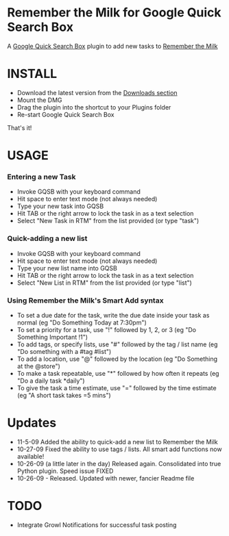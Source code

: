 # Remember the Milk for Google Quick Search Box

A <a href="http://code.google.com/p/qsb-mac">Google Quick Search Box</a> plugin to add new tasks to <a href="http://www.rememberthemilk.com">Remember the Milk</a>

# INSTALL
- Download the latest version from the <a href="http://www.github.com/gfontenot/RTM_QSB/downloads">Downloads section</a>
- Mount the DMG
- Drag the plugin into the shortcut to your Plugins folder
- Re-start Google Quick Search Box

That's it!

# USAGE
### Entering a new Task

- Invoke GQSB with your keyboard command
- Hit space to enter text mode (not always needed)
- Type your new task into GQSB
- Hit TAB or the right arrow to lock the task in as a text selection
- Select "New Task in RTM" from the list provided (or type "task")

### Quick-adding a new list

- Invoke GQSB with your keyboard command
- Hit space to enter text mode (not always needed)
- Type your new list name into GQSB
- Hit TAB or the right arrow to lock the task in as a text selection
- Select "New List in RTM" from the list provided (or type "list")

### Using Remember the Milk's Smart Add syntax

- To set a due date for the task, write the due date inside your task as normal (eg "Do Something Today at 7:30pm")
- To set a priority for a task, use "!" followed by 1, 2, or 3 (eg "Do Something Important !1")
- To add tags, or specify lists, use "#" followed by the tag / list name (eg "Do something with a #tag #list")
- To add a location, use "@" followed by the location (eg "Do Something at the @store")
- To make a task repeatable, use "\*" followed by how often it repeats (eg "Do a daily task \*daily")
- To give the task a time estimate, use "=" followed by the time estimate (eg "A short task takes =5 mins")

# Updates

- 11-5-09 Added the ability to quick-add a new list to Remember the Milk
- 10-27-09 Fixed the ability to use tags / lists.  All smart add functions now available!
- 10-26-09 (a little later in the day) Released again.  Consolidated into true Python plugin.  Speed issue FIXED
- 10-26-09 - Released.  Updated with newer, fancier Readme file

# TODO

- Integrate Growl Notifications for successful task posting
